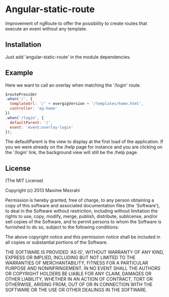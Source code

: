# Angular-static-route
Improvement of ngRoute to offer the possibility to create routes that execute an event without any template.

## Installation
Just add 'angular-static-route' in the module dependencies.

## Example
Here we want to call an overlay when matching the '/login' route.

```js
$routeProvider
.when('/', {
  templateUrl: '/' + evergigVersion + '/templates/home.html',
  controller: 'eg-home'
})
.when('/login', {
  defaultParent: '/',
  event: 'event:overlay-login'
});
```

The defaultParent is the view to display at the first load of the application.
If you we were already on the /help page for instance and you are clicking on the '/login' link, the background view will still be the /help page.


## License

(The MIT License)

Copyright (c) 2013 Maxime Mezrahi

Permission is hereby granted, free of charge, to any person obtaining
a copy of this software and associated documentation files (the
'Software'), to deal in the Software without restriction, including
without limitation the rights to use, copy, modify, merge, publish,
distribute, sublicense, and/or sell copies of the Software, and to
permit persons to whom the Software is furnished to do so, subject to
the following conditions:

The above copyright notice and this permission notice shall be
included in all copies or substantial portions of the Software.

THE SOFTWARE IS PROVIDED 'AS IS', WITHOUT WARRANTY OF ANY KIND,
EXPRESS OR IMPLIED, INCLUDING BUT NOT LIMITED TO THE WARRANTIES OF
MERCHANTABILITY, FITNESS FOR A PARTICULAR PURPOSE AND NONINFRINGEMENT.
IN NO EVENT SHALL THE AUTHORS OR COPYRIGHT HOLDERS BE LIABLE FOR ANY
CLAIM, DAMAGES OR OTHER LIABILITY, WHETHER IN AN ACTION OF CONTRACT,
TORT OR OTHERWISE, ARISING FROM, OUT OF OR IN CONNECTION WITH THE
SOFTWARE OR THE USE OR OTHER DEALINGS IN THE SOFTWARE.